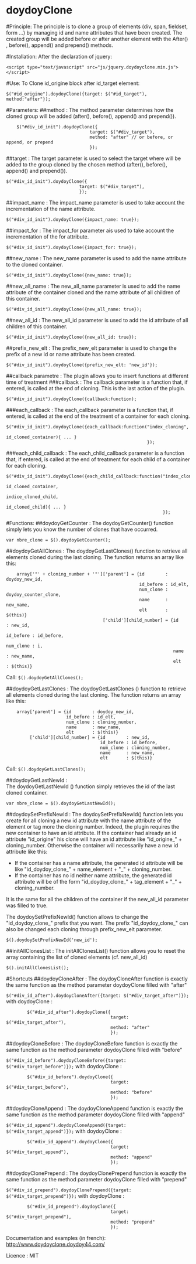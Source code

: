 doydoyClone
===========

#Principle:
The principle is to clone a group of elements (div, span, fieldset, form ...) by managing id and name attributes that have been created.
The created group will be added before or after another element with the After() , before(), append() and prepend() methods.

#Installation:
After the declaration of jquery:

`<script type="text/javascript" src="js/jquery.doydoyclone.min.js"></script>`

#Use:
To Clone id_origine block after id_target element:

`$("#id_origine").doydoyClone({target: $("#id_target"), method:"after"});`


#Parameters:
##method :
The method parameter determines how the cloned group will be added (after(), before(), append() and prepend()).
```
    $("#div_id_init").doydoyClone({
                                target: $("#div_target"), 
                                method: "after" // or before, or append, or prepend
                                });
```                            
##target :
The target parameter is used to select the target where will be added to the group cloned by the chosen method (after(), before(), append() and prepend()).
```
$("#div_id_init").doydoyClone({
                            target: $("#div_target"),
                            });
```
##impact_name :
The impact_name parameter is used to take account the incrementation of the name attribute.

`$("#div_id_init").doydoyClone({impact_name: true});`

##impact_for :
The impact_for parameter ais used to take account the incrementation of the for attribute.

`$("#div_id_init").doydoyClone({impact_for: true});`

##new_name :
The new_name parameter is used to add the name attribute to the cloned container.

`$("#div_id_init").doydoyClone({new_name: true});`

##new_all_name :
The new_all_name parameter is used to add the name attribute of the container cloned and the name attribute of all children of this container.

`$("#div_id_init").doydoyClone({new_all_name: true});`

##new_all_id :
The new_all_id parameter is used to add the id attribute of all children of this container.

`$("#div_id_init").doydoyClone({new_all_id: true});`

##prefix_new_elt :
The prefix_new_elt parameter is used to change the prefix of a new id or name attribute has been created.

`$("#div_id_init").doydoyClone({prefix_new_elt: 'new_id'});`
 
##callback parametre :
The plugin allows you to insert functions at different time of treatment
###callback :
The callback parameter is a function that, if entered, is called at the end of cloning. This is the last action of the plugin.

`$("#div_id_init").doydoyClone({callback:function);`
        
        
###each_callback :
The each_callback parameter is a function that, if entered, is called at the end of the treatment of a container for each cloning.
```
$("#div_id_init").doydoyClone({each_callback:function("index_cloning", 
                                                      id_cloned_container){ ... }
                                                      });
```
###each_child_callback :
The each_child_callback parameter is a function that, if entered, is called at the end of treatment for each child of a container for each cloning.
```
$("#div_id_init").doydoyClone({each_child_callback:function("index_cloning", 
                                                            id_cloned_container, 
                                                            indice_cloned_child, 
                                                            id_cloned_child){ ... }
                                                            });
```

#Functions:
##doydoyGetCounter :
The doydoyGetCounter() function simply lets you know the number of clones that have occurred.

`var nbre_clone = $().doydoyGetCounter();`

##doydoyGetAllClones :
The doydoyGetLastClones() function to retrieve all elements cloned during the last cloning.
The function returns an array like this:  
```        
    array['"' + cloning_number + '"']['parent'] = {id        : doydoy_new_id,
                                                   id_before : id_elt,
                                                   num_clone : doydoy_counter_clone,
                                                   name      : new_name,
                                                   elt       : $(this)}
                                     ['child'][child_number] = {id        : new_id,
                                                                id_before : id_before,
                                                                num_clone : i,
                                                                name      : new_name,
                                                                elt       : $(this)}
```                                                                        
Call:
`$().doydoyGetAllClones();`

##doydoyGetLastClones :
The doydoyGetLastClones () function to retrieve all elements cloned during the last cloning.
The function returns an array like this:  
```        
    array['parent'] = {id        : doydoy_new_id,
                       id_before : id_elt,
                       num_clone : cloning_number,
                       name      : new_name,
                       elt       : $(this)}
         ['child'][child_number] = {id        : new_id,
                                    id_before : id_before,
                                    num_clone : cloning_number,
                                    name      : new_name,
                                    elt       : $(this)}
```                                                                 
Call:
`$().doydoyGetLastClones();`   

##doydoyGetLastNewId :   
The doydoyGetLastNewId () function simply retrieves the id of the last cloned container.

`var nbre_clone = $().doydoyGetLastNewId();`
       
##doydoySetPrefixNewId :
The doydoySetPrefixNewId() function lets you create for all cloning a new id attribute with the name attribute of the element or tag more the cloning number.
Indeed, the plugin requires the new container to have an id attribute.
If the container had already an id attribute "id_origine" his clone will have an id attribute like "id_origine_" + cloning_number.
Otherwise the container will necessarily have a new id attribute like this:

* If the container has a name attribute, the generated id attribute will be like "id_doydoy_clone_" + name_element + "_" + cloning_number.
* If the container has no id neither name attribute, the generated id attribute will be of the form "id_doydoy_clone_" + tag_element + "_" + cloning_number.
    
It is the same for all the children of the container if the new_all_id parameter was filled to true.
    
The doydoySetPrefixNewId() function allows to change the "id_doydoy_clone_" prefix that you want.
The prefix "id_doydoy_clone_" can also be changed each cloning through prefix_new_elt parameter.
    
`$().doydoySetPrefixNewId('new_id');`

##initAllClonesList :
The initAllClonesList() function allows you to reset the array containing the list of cloned elements (cf. new_all_id)

`$().initAllClonesList();`

#Shortcuts
##doydoyCloneAfter :
The doydoyCloneAfter function is exactly the same function as the method parameter doydoyClone filled with "after"

`$("#div_id_after").doydoyCloneAfter({target: $("#div_target_after")});`
with doydoyClone : 
```      
        $("#div_id_after").doydoyClone({
                                        target: $("#div_target_after"),
                                        method: "after"
                                        });
```        

##doydoyCloneBefore :
The doydoyCloneBefore function is exactly the same function as the method parameter doydoyClone filled with "before"

`$("#div_id_before").doydoyCloneBefore({target: $("#div_target_before")});`
with doydoyClone : 
```      
        $("#div_id_before").doydoyClone({
                                        target: $("#div_target_before"), 
                                        method: "before"
                                        });
```               
                                            
##doydoyCloneAppend :
The doydoyCloneAppend function is exactly the same function as the method parameter doydoyClone filled with "append"

`$("#div_id_append").doydoyCloneAppend({target: $("#div_target_append")});`
with doydoyClone : 
```             
        $("#div_id_append").doydoyClone({
                                        target: $("#div_target_append"), 
                                        method: "append"
                                        });
```            
                                               
##doydoyClonePrepend :
The doydoyClonePrepend function is exactly the same function as the method parameter doydoyClone filled with "prepend"

`$("#div_id_prepend").doydoyClonePrepend({target: $("#div_target_prepend")});`
with doydoyClone : 
```      
        $("#div_id_prepend").doydoyClone({
                                        target: $("#div_target_prepend"), 
                                        method: "prepend"
                                        });
```                

Documentation and examples (in french):  http://www.doydoyclone.doydoy44.com/

Licence : MIT
